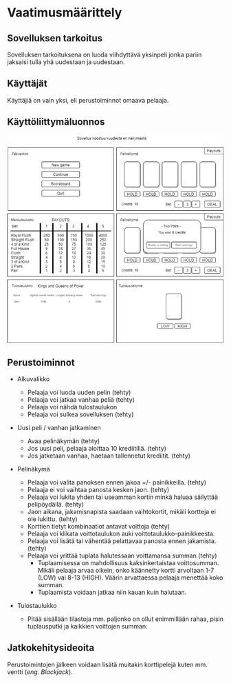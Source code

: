# Vaatimusmäärittely

## Sovelluksen tarkoitus

Sovelluksen tarkoituksena on luoda viihdyttävä yksinpeli jonka pariin jaksaisi tulla yhä uudestaan ja uudestaan.

## Käyttäjät

Käyttäjiä on vain yksi, eli perustoiminnot omaava pelaaja.

## Käyttöliittymäluonnos

![kayttoliittymaluonnos.png](kuvat/kayttoliittymaluonnos.png)

## Perustoiminnot

- Alkuvalikko

  - Pelaaja voi luoda uuden pelin (tehty)
  - Pelaaja voi jatkaa vanhaa peliä (tehty)
  - Pelaaja voi nähdä tulostaulukon
  - Pelaaja voi sulkea sovelluksen (tehty)

- Uusi peli / vanhan jatkaminen

  - Avaa pelinäkymän (tehty)
  - Jos uusi peli, pelaaja aloittaa 10 krediitillä. (tehty)
  - Jos jatketaan vanhaa, haetaan tallennetut krediitit. (tehty)

- Pelinäkymä

  - Pelaaja voi valita panoksen ennen jakoa +/- painikkeilla. (tehty)
  - Pelaaja ei voi vaihtaa panosta kesken jaon. (tehty)
  - Pelaaja voi lukita yhden tai useamman kortin minkä haluaa säilyttää pelipöydällä. (tehty)
  - Jaon aikana, jakamisnapista saadaan vaihtokortit, mikäli kortteja ei ole lukittu. (tehty)
  - Korttien tietyt kombinaatiot antavat voittoja (tehty)
  - Pelaaja voi klikata voittotaulukon auki voittotaulukko-painikkeesta.
  - Pelaaja voi lisätä tai vähentää pelattavaa panosta ennen jakamista. (tehty)
  - Pelaaja voi yrittää tuplata halutessaan voittamansa summan (tehty)
    - Tuplaamisessa on mahdollisuus kaksinkertaistaa voittosumman. Mikäli pelaaja arvaa oikein, onko käännetty kortti arvoltaan 1-7 (LOW) vai 8-13 (HIGH). Väärin arvattaessa pelaaja menettää koko summan.
    - Tuplaamista voidaan jatkaa niin kauan kuin halutaan.

- Tulostaulukko
  - Pitää sisällään tilastoja mm. paljonko on ollut enimmillään rahaa, pisin tuplausputki ja kaikkien voittojen summan.

## Jatkokehitysideoita

Perustoimintojen jälkeen voidaan lisätä muitakin korttipelejä kuten mm. ventti (_eng. Blackjack_).
